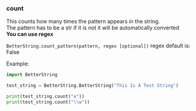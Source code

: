 ### count
This counts how many times the pattern appears in the string.    
The pattern has to be a str if it is not it will be automatically converted    
**You can use regex**

`BetterString.count_pattern(pattern, regex [optional])`
regex default is: False    

Example:
```python 
import BetterString

test_string = BetterString.BetterString("This Is A Test String")

print(test_string.count("e"))
print(test_string.count("\\w"))
```
